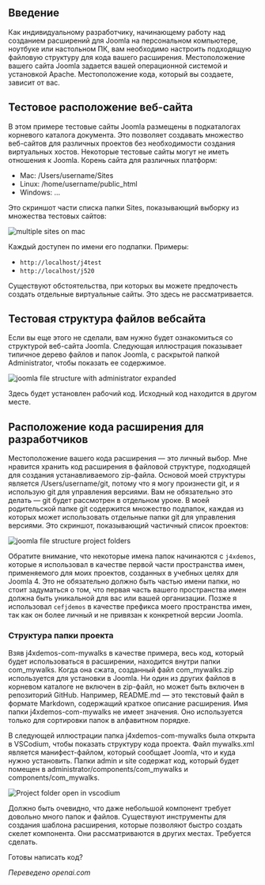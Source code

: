 <!-- Filename: J4.x:Developer:_File_Structure / Display title: Пример структуры файлов -->

## Введение

Как индивидуальному разработчику, начинающему работу над созданием расширений для Joomla на персональном компьютере, ноутбуке или настольном ПК, вам необходимо настроить подходящую файловую структуру для кода вашего расширения. Местоположение вашего сайта Joomla задается вашей операционной системой и установкой Apache. Местоположение кода, который вы создаете, зависит от вас.

## Тестовое расположение веб-сайта

В этом примере тестовые сайты Joomla размещены в подкаталогах корневого каталога документа. Это позволяет создавать множество веб-сайтов для различных проектов без необходимости создания виртуальных хостов. Некоторые тестовые сайты могут не иметь отношения к Joomla. Корень сайта для различных платформ:

- Mac: /Users/username/Sites
- Linux: /home/username/public_html
- Windows: ...

Это скриншот части списка папки Sites, показывающий выборку из множества тестовых сайтов:

![multiple sites on mac](../../../en/images/getting-started/developer-file-structure-mac-sites.png)

Каждый доступен по имени его подпапки. Примеры:

- `http://localhost/j4test`
- `http://localhost/j520`

Существуют обстоятельства, при которых вы можете предпочесть создать отдельные виртуальные сайты. Это здесь не рассматривается.

## Тестовая структура файлов вебсайта

Если вы еще этого не сделали, вам нужно будет ознакомиться со структурой веб-сайта Joomla. Следующая иллюстрация показывает типичное дерево файлов и папок Joomla, с раскрытой папкой Administrator, чтобы показать ее содержимое.

![joomla file structure with administrator expanded](../../../en/images/getting-started/developer-file-structure-mac-joomla.png)

Здесь будет установлен рабочий код. Исходный код находится в другом месте.

## Расположение кода расширения для разработчиков

Местоположение вашего кода расширения — это личный выбор. Мне нравится хранить код расширения в файловой структуре, подходящей для создания устанавливаемого zip-файла. Основой моей структуры является /Users/username/git, потому что я могу произнести git, и я использую git для управления версиями. Вам не обязательно это делать — git будет рассмотрен в отдельном уроке. В моей родительской папке git содержится множество подпапок, каждая из которых может использовать отдельные папки git для управления версиями. Это скриншот, показывающий частичный список проектов:

![joomla file structure project folders](../../../en/images/getting-started/developer-file-structure-mac-project-folders.png)

Обратите внимание, что некоторые имена папок начинаются с `j4xdemos`, которые я использовал в качестве первой части пространства имен, применяемого для моих проектов, созданных в учебных целях для Joomla 4. Это не обязательно должно быть частью имени папки, но стоит задуматься о том, что первая часть вашего пространства имен должна быть уникальной для вас или вашей организации. Позже я использовал `cefjdemos` в качестве префикса моего пространства имен, так как он более личный и не привязан к конкретной версии Joomla.

### Структура папки проекта

Взяв j4xdemos-com-mywalks в качестве примера, весь код, который будет использоваться в расширении, находится внутри папки com_mywalks. Когда она сжата, созданный файл com_mywalks.zip используется для установки в Joomla. Ни один из других файлов в корневом каталоге не включен в zip-файл, но может быть включен в репозиторий GitHub. Например, README.md — это текстовый файл в формате Markdown, содержащий краткое описание расширения. Имя папки j4xdemos-com-mywalks не имеет значения. Оно используется только для сортировки папок в алфавитном порядке.

В следующей иллюстрации папка j4xdemos-com-mywalks была открыта в VSCodium, чтобы показать структуру кода проекта. Файл mywalks.xml является манифест-файлом, который сообщает Joomla, что и куда нужно установить. Папки admin и site содержат код, который будет помещен в administrator/components/com_mywalks и components/com_mywalks.

![Project folder open in vscodium](../../../en/images/getting-started/developer-file-structure-mac-vscodium.png)

Должно быть очевидно, что даже небольшой компонент требует довольно много папок и файлов. Существуют инструменты для создания шаблона расширения, которые позволяют быстро создать скелет компонента. Они рассматриваются в других местах. Требуется сделать.

Готовы написать код?

*Переведено openai.com*

